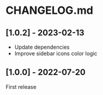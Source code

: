 # CHANGELOG.md

## [1.0.2] - 2023-02-13

- Update dependencies
- Improve sidebar icons color logic

## [1.0.0] - 2022-07-20

First release